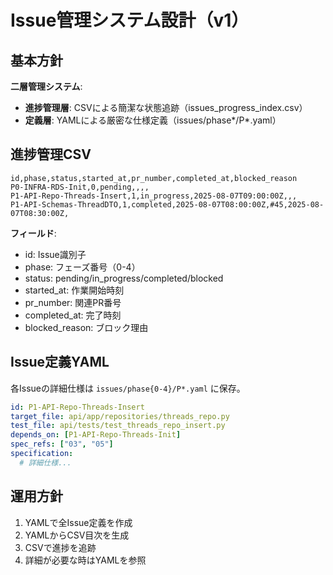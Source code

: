 # Issue管理システム設計（v1）

## 基本方針

**二層管理システム**:
- **進捗管理層**: CSVによる簡潔な状態追跡（issues_progress_index.csv）
- **定義層**: YAMLによる厳密な仕様定義（issues/phase*/P*.yaml）

## 進捗管理CSV

```csv
id,phase,status,started_at,pr_number,completed_at,blocked_reason
P0-INFRA-RDS-Init,0,pending,,,,
P1-API-Repo-Threads-Insert,1,in_progress,2025-08-07T09:00:00Z,,,
P1-API-Schemas-ThreadDTO,1,completed,2025-08-07T08:00:00Z,#45,2025-08-07T08:30:00Z,
```

**フィールド**:
- id: Issue識別子
- phase: フェーズ番号（0-4）
- status: pending/in_progress/completed/blocked
- started_at: 作業開始時刻
- pr_number: 関連PR番号
- completed_at: 完了時刻
- blocked_reason: ブロック理由

## Issue定義YAML

各Issueの詳細仕様は `issues/phase{0-4}/P*.yaml` に保存。

```yaml
id: P1-API-Repo-Threads-Insert
target_file: api/app/repositories/threads_repo.py
test_file: api/tests/test_threads_repo_insert.py
depends_on: [P1-API-Repo-Threads-Init]
spec_refs: ["03", "05"]
specification:
  # 詳細仕様...
```

## 運用方針

1. YAMLで全Issue定義を作成
2. YAMLからCSV目次を生成
3. CSVで進捗を追跡
4. 詳細が必要な時はYAMLを参照